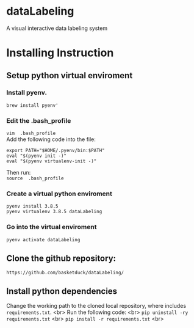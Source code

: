 # dataLabeling
A visual interactive data labeling system

# Installing Instruction
## Setup python virtual enviroment
### Install pyenv.
`brew install pyenv'` <br/>

### Edit the .bash_profile
`vim  .bash_profile ` <br/>
Add the following code into the file:<br/>
  ```
  export PATH="$HOME/.pyenv/bin:$PATH"
  eval "$(pyenv init -)"
  eval "$(pyenv virtualenv-init -)"
  ```
  
Then run: <br/>
`source  .bash_profile`
### Create a virtual python enviroment
`pyenv install 3.8.5` <br/>
`pyenv virtualenv 3.8.5 dataLabeling` <br/>

### Go into the virtual enviroment
`pyenv activate dataLabeling`

## Clone the github repository:
`https://github.com/basketduck/dataLabeling/` <br/>

## Install python dependencies
Change the working path to the cloned local repository, where includes `requirements.txt`. <br\>
Run the following code: <br\>
`pip uninstall -ry requirements.txt` <br\>
`pip install -r requirements.txt` <br\>



